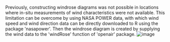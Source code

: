 Previously, constructing windrose diagrams was not possible in locations where in-situ measurements of wind characteristics were not available. This limitation can be overcome by 
using NASA POWER data, with which wind speed and wind direction data can be directly downloaded to R using the package 'nasapower'. Then the windrose diagram is created by supplying the wind data 
to the 'windRose' function of 'openair' package.
![image](https://github.com/madpk/Windrose-in-R-for-any-location/assets/89763299/8e303144-b63b-4e38-8fe1-37f80ea9cbbf)
